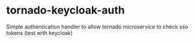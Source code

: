 # tornado-keycloak-auth
Simple authentication handler to allow tornado microservice to check sso tokens (test with keycloak)
